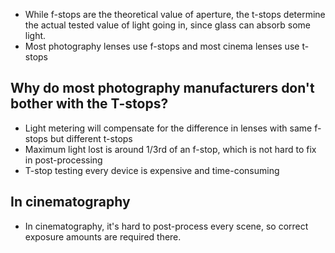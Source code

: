 - While f-stops are the theoretical value of aperture, the t-stops determine the actual tested value of light going in, since glass can absorb some light.
- Most photography lenses use f-stops and most cinema lenses use t-stops

## Why do most photography manufacturers don't bother with the T-stops?
- Light metering will compensate for the difference in lenses with same f-stops but different t-stops
- Maximum light lost is around 1/3rd of an f-stop, which is not hard to fix in post-processing
- T-stop testing every device is expensive and time-consuming

## In cinematography
- In cinematography, it's hard to post-process every scene, so correct exposure amounts are required there.